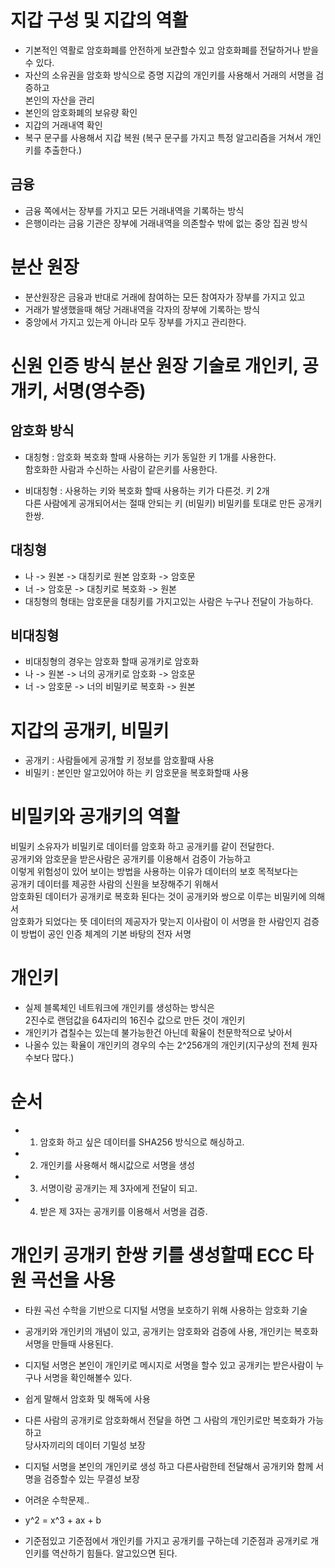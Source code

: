 # 지갑 구성 및 지갑의 역활

- 기본적인 역활로 암호화폐를 안전하게 보관할수 있고 암호화폐를 전달하거나 받을수 있다.
- 자산의 소유권을 암호화 방식으로 증명 지갑의 개인키를 사용해서 거래의 서명을 검증하고<br>
본인의 자산을 관리
- 본인의 암호화폐의 보유량 확인
- 지갑의 거래내역 확인
- 복구 문구를 사용해서 지갑 복원 (복구 문구를 가지고 특정 알고리즘을 거쳐서 개인키를 추출한다.)

## 금융

- 금융 쪽에서는 장부를 가지고 모든 거래내역을 기록하는 방식
- 은행이라는 금융 기관은 장부에 거래내역을 의존할수 밖에 없는 중앙 집권 방식

# 분산 원장

- 분산원장은 금융과 반대로 거래에 참여하는 모든 참여자가 장부를 가지고 있고
- 거래가 발생했을때 해당 거래내역을 각자의 장부에 기록하는 방식
- 중앙에서 가지고 있는게 아니라 모두 장부를 가지고 관리한다.

# 신원 인증 방식 분산 원장 기술로 개인키, 공개키, 서명(영수증)

## 암호화 방식

- 대칭형 : 암호화 복호화 할때 사용하는 키가 동일한 키 1개를 사용한다.<br>
함호화한 사람과 수신하는 사람이 같은키를 사용한다.

- 비대칭형 : 사용하는 키와 복호화 할때 사용하는 키가 다른것. 키 2개 <br>
다른 사람에게 공개되어서는 절때 안되는 키 (비밀키) 비밀키를 토대로 만든 공개키 한쌍.

## 대칭형
- 나 -> 원본 -> 대칭키로 원본 암호화 -> 암호문
- 너 -> 암호문 -> 대칭키로 복호화 -> 원본
- 대칭형의 형태는 암호문을 대칭키를 가지고있는 사람은 누구나 전달이 가능하다.

## 비대칭형
- 비대칭형의 경우는 암호화 할때 공개키로 암호화
- 나 -> 원본 -> 너의 공개키로 암호화 -> 암호문
- 너 -> 암호문 -> 너의 비밀키로 복호화 -> 원본

# 지갑의 공개키, 비밀키
- 공개키 : 사람들에게 공개할 키 정보를 암호활때 사용
- 비밀키 : 본인만 알고있어야 하는 키 암호문을 복호화할때 사용

# 비밀키와 공개키의 역활

비밀키 소유자가 비밀키로 데이터를 암호화 하고 공개키를 같이 전달한다.
<br>공개키와 암호문을 받은사람은 공개키를 이용해서 검증이 가능하고
<br>이렇게 위험성이 있어 보이는 방법을 사용하는 이유가 데이터의 보호 목적보다는
<br>공개키 데이터를 제공한 사람의 신원을 보장해주기 위해서
<br>암호화된 데이터가 공개키로 복호화 된다는 것이 공개키와 쌍으로 이루는 비밀키에 의해서
<br>암호화가 되었다는 뜻 데이터의 제공자가 맞는지 이사람이 이 서명을 한 사람인지 검증
<br>이 방법이 공인 인증 체계의 기본 바탕의 전자 서명

# 개인키

- 실제 블록체인 네트워크에 개인키를 생성하는 방식은 <br>
2진수로 랜덤값을 64자리의 16진수 값으로 만든 것이 개인키
- 개인키가 겹칠수는 있는데 불가능한건 아닌데 확율이 천문학적으로 낮아서 
- 나올수 있는 확율이 개인키의 경우의 수는 2^256개의 개인키(지구상의 전체 원자수보다 많다.)

# 순서

- 1. 암호화 하고 싶은 데이터를 SHA256 방식으로 해싱하고.
- 2. 개인키를 사용해서 해시값으로 서명을 생성
- 3. 서명이랑 공개키는 제 3자에게 전달이 되고.
- 4. 받은 제 3자는 공개키를 이용해서 서명을 검증.

# 개인키 공개키 한쌍 키를 생성할때 ECC 타원 곡선을 사용

- 타원 곡선 수학을 기반으로 디지털 서명을 보호하기 위해 사용하는 암호화 기술
- 공개키와 개인키의 개념이 있고, 공개키는 암호화와 검증에 사용, 개인키는 복호화 서명을 만들때 사용된다.

- 디지털 서명은 본인이 개인키로 메시지로 서명을 할수 있고 공개키는 받은사람이 누구나 서명을 확인해볼수 있다.

- 쉽게 말해서 암호화 및 해독에 사용<br>
- 다른 사람의 공개키로 암호화해서 전달을 하면 그 사람의 개인키로만 복호화가 가능하고 <br>
당사자끼리의 데이터 기밀성 보장
- 디지털 서명을 본인의 개인키로 생성 하고 다른사람한테 전달해서 공개키와 함께 서명을 검증할수 있는 무결성 보장

- 어려운 수학문제.. 

- y^2 = x^3 + ax + b

- 기준점있고 기준점에서 개인키를 가지고 공개키를 구하는데 기준점과 공개키로 개인키를 역산하기 힘들다. 알고있으면 된다.

